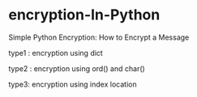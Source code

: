 # encryption-In-Python
Simple Python Encryption: How to Encrypt a Message

type1 : encryption using dict	

type2 : encryption using ord() and char()

type3: encryption using index location 

